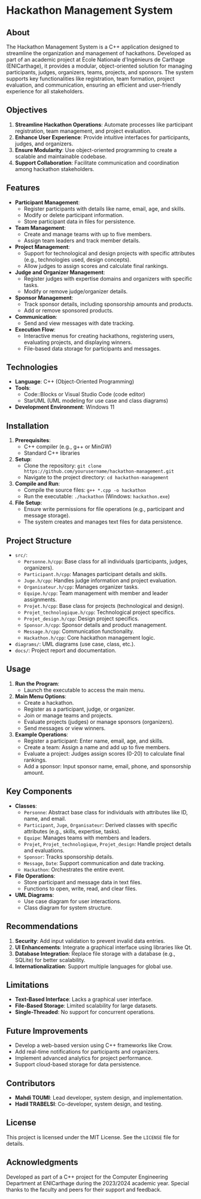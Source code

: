 # Hackathon Management System

## About
The Hackathon Management System is a C++ application designed to streamline the organization and management of hackathons. Developed as part of an academic project at École Nationale d'Ingénieurs de Carthage (ENICarthage), it provides a modular, object-oriented solution for managing participants, judges, organizers, teams, projects, and sponsors. The system supports key functionalities like registration, team formation, project evaluation, and communication, ensuring an efficient and user-friendly experience for all stakeholders.

## Objectives
1. **Streamline Hackathon Operations**: Automate processes like participant registration, team management, and project evaluation.
2. **Enhance User Experience**: Provide intuitive interfaces for participants, judges, and organizers.
3. **Ensure Modularity**: Use object-oriented programming to create a scalable and maintainable codebase.
4. **Support Collaboration**: Facilitate communication and coordination among hackathon stakeholders.

## Features
- **Participant Management**:
  - Register participants with details like name, email, age, and skills.
  - Modify or delete participant information.
  - Store participant data in files for persistence.
- **Team Management**:
  - Create and manage teams with up to five members.
  - Assign team leaders and track member details.
- **Project Management**:
  - Support for technological and design projects with specific attributes (e.g., technologies used, design concepts).
  - Allow judges to assign scores and calculate final rankings.
- **Judge and Organizer Management**:
  - Register judges with expertise domains and organizers with specific tasks.
  - Modify or remove judge/organizer details.
- **Sponsor Management**:
  - Track sponsor details, including sponsorship amounts and products.
  - Add or remove sponsored products.
- **Communication**:
  - Send and view messages with date tracking.
- **Execution Flow**:
  - Interactive menus for creating hackathons, registering users, evaluating projects, and displaying winners.
  - File-based data storage for participants and messages.

## Technologies
- **Language**: C++ (Object-Oriented Programming)
- **Tools**:
  - Code::Blocks or Visual Studio Code (code editor)
  - StarUML (UML modeling for use case and class diagrams)
- **Development Environment**: Windows 11

## Installation
1. **Prerequisites**:
   - C++ compiler (e.g., g++ or MinGW)
   - Standard C++ libraries
2. **Setup**:
   - Clone the repository: `git clone https://github.com/yourusername/hackathon-management.git`
   - Navigate to the project directory: `cd hackathon-management`
3. **Compile and Run**:
   - Compile the source files: `g++ *.cpp -o hackathon`
   - Run the executable: `./hackathon` (Windows: `hackathon.exe`)
4. **File Setup**:
   - Ensure write permissions for file operations (e.g., participant and message storage).
   - The system creates and manages text files for data persistence.

## Project Structure
- `src/`:
  - `Personne.h/cpp`: Base class for all individuals (participants, judges, organizers).
  - `Participant.h/cpp`: Manages participant details and skills.
  - `Juge.h/cpp`: Handles judge information and project evaluation.
  - `Organisateur.h/cpp`: Manages organizer tasks.
  - `Equipe.h/cpp`: Team management with member and leader assignments.
  - `Projet.h/cpp`: Base class for projects (technological and design).
  - `Projet_technologique.h/cpp`: Technological project specifics.
  - `Projet_design.h/cpp`: Design project specifics.
  - `Sponsor.h/cpp`: Sponsor details and product management.
  - `Message.h/cpp`: Communication functionality.
  - `Hackathon.h/cpp`: Core hackathon management logic.
- `diagrams/`: UML diagrams (use case, class, etc.).
- `docs/`: Project report and documentation.

## Usage
1. **Run the Program**:
   - Launch the executable to access the main menu.
2. **Main Menu Options**:
   - Create a hackathon.
   - Register as a participant, judge, or organizer.
   - Join or manage teams and projects.
   - Evaluate projects (judges) or manage sponsors (organizers).
   - Send messages or view winners.
3. **Example Operations**:
   - Register a participant: Enter name, email, age, and skills.
   - Create a team: Assign a name and add up to five members.
   - Evaluate a project: Judges assign scores (0-20) to calculate final rankings.
   - Add a sponsor: Input sponsor name, email, phone, and sponsorship amount.

## Key Components
- **Classes**:
  - `Personne`: Abstract base class for individuals with attributes like ID, name, and email.
  - `Participant`, `Juge`, `Organisateur`: Derived classes with specific attributes (e.g., skills, expertise, tasks).
  - `Equipe`: Manages teams with members and leaders.
  - `Projet`, `Projet_technologique`, `Projet_design`: Handle project details and evaluations.
  - `Sponsor`: Tracks sponsorship details.
  - `Message`, `Date`: Support communication and date tracking.
  - `Hackathon`: Orchestrates the entire event.
- **File Operations**:
  - Store participant and message data in text files.
  - Functions to open, write, read, and clear files.
- **UML Diagrams**:
  - Use case diagram for user interactions.
  - Class diagram for system structure.

## Recommendations
1. **Security**: Add input validation to prevent invalid data entries.
2. **UI Enhancements**: Integrate a graphical interface using libraries like Qt.
3. **Database Integration**: Replace file storage with a database (e.g., SQLite) for better scalability.
4. **Internationalization**: Support multiple languages for global use.

## Limitations
- **Text-Based Interface**: Lacks a graphical user interface.
- **File-Based Storage**: Limited scalability for large datasets.
- **Single-Threaded**: No support for concurrent operations.

## Future Improvements
- Develop a web-based version using C++ frameworks like Crow.
- Add real-time notifications for participants and organizers.
- Implement advanced analytics for project performance.
- Support cloud-based storage for data persistence.

## Contributors
- **Mahdi TOUMI**: Lead developer, system design, and implementation.
- **Hadil TRABELSI**: Co-developer, system design, and testing.

## License
This project is licensed under the MIT License. See the `LICENSE` file for details.

## Acknowledgments
Developed as part of a C++ project for the Computer Engineering Department at ENICarthage during the 2023/2024 academic year. Special thanks to the faculty and peers for their support and feedback.